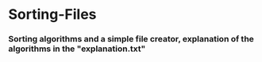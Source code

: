 # Sorting-Files

### <p>Sorting algorithms and a simple file creator, explanation of the algorithms in the "explanation.txt"</p>
